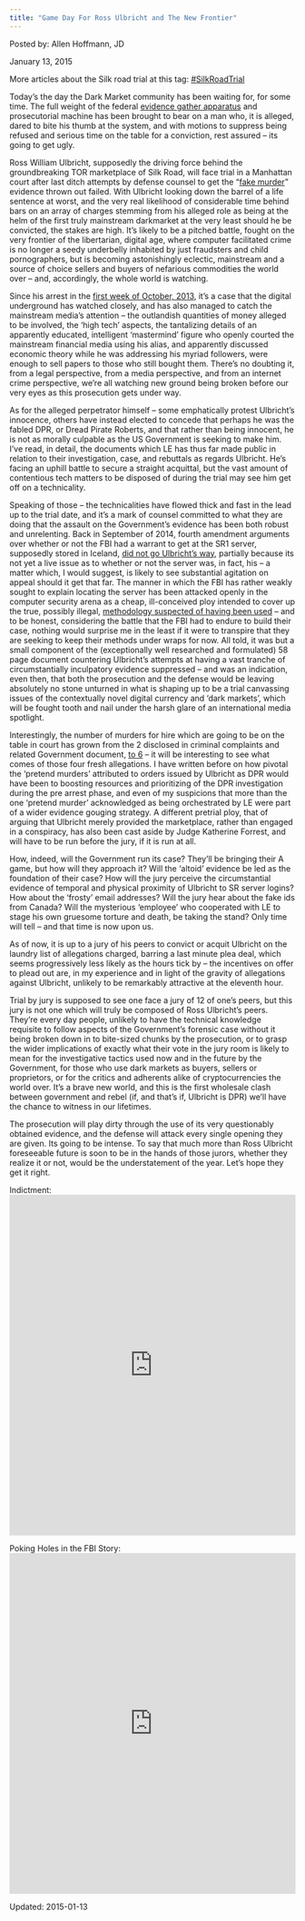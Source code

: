 ```yaml
---
title: "Game Day For Ross Ulbricht and The New Frontier"
---
```



Posted by: Allen Hoffmann, JD

<span>January 13, 2015</span>


<p>More articles about the Silk road trial at this tag: <a href="http://www.deepdotweb.com/tag/SilkRoadTrial/">#SilkRoadTrial</a></p>
<p>Today’s the day the Dark Market community has been waiting for, for some time. The full weight of the federal <a href="http://www.dailydot.com/crime/silk-road-ross-ulbricht-evidence-list/" target="_blank">evidence gather apparatus</a> and prosecutorial machine has been brought to bear on a man who, it is alleged, dared to bite his thumb at the system, and with motions to suppress being refused and serious time on the table for a conviction, rest assured &#8211; its going to get ugly.</p>
<p>Ross William Ulbricht, supposedly the driving force behind the groundbreaking TOR marketplace of Silk Road, will face trial in a Manhattan court after last ditch attempts by defense counsel to get the “<a href="http://www.businessinsider.com/ross-ulbricht-charged-in-2nd-silk-road-murder-for-hire-plot-2013-10" target="_blank">fake murder</a>” evidence thrown out failed. With Ulbricht looking down the barrel of a life sentence at worst, and the very real likelihood of considerable time behind bars on an array of charges stemming from his alleged role as being at the helm of the first truly mainstream darkmarket at the very least should he be convicted, the stakes are high. It’s likely to be a pitched battle, fought on the very frontier of the libertarian, digital age, where computer facilitated crime is no longer a seedy underbelly inhabited by just fraudsters and child pornographers, but is becoming astonishingly eclectic, mainstream and a source of choice sellers and buyers of nefarious commodities the world over – and, accordingly, the whole world is watching.</p>
<p>Since his arrest in the <a href="http://www.forbes.com/sites/alexkonrad/2013/10/02/feds-shut-down-silk-road-owner-known-as-dread-pirate-roberts-arrested/" target="_blank">first week of October, 2013</a>, it’s a case that the digital underground has watched closely, and has also managed to catch the mainstream media’s attention – the outlandish quantities of money alleged to be involved, the ‘high tech’ aspects, the tantalizing details of an apparently educated, intelligent ‘mastermind’ figure who openly courted the mainstream financial media using his alias, and apparently discussed economic theory while he was addressing his myriad followers, were enough to sell papers to those who still bought them. There’s no doubting it, from a legal perspective, from a media perspective, and from an internet crime perspective, we’re all watching new ground being broken before our very eyes as this prosecution gets under way.</p>
<p>As for the alleged perpetrator himself &#8211; some emphatically protest Ulbricht’s innocence, others have instead elected to concede that perhaps he was the fabled DPR, or Dread Pirate Roberts, and that rather than being innocent, he is not as morally culpable as the US Government is seeking to make him. I’ve read, in detail, the documents which LE has thus far made public in relation to their investigation, case, and rebuttals as regards Ulbricht. He’s facing an uphill battle to secure a straight acquittal, but the vast amount of contentious tech matters to be disposed of during the trial may see him get off on a technicality.</p>
<p>Speaking of those &#8211; the technicalities have flowed thick and fast in the lead up to the trial date, and it’s a mark of counsel committed to what they are doing that the assault on the Government’s evidence has been both robust and unrelenting. Back in September of 2014, fourth amendment arguments over whether or not the FBI had a warrant to get at the SR1 server, supposedly stored in Iceland, <a href="http://www.wired.com/2014/10/silk-road-judge-technicality/" target="_blank">did not go Ulbricht’s way</a>, partially because its not yet a live issue as to whether or not the server was, in fact, his – a matter which, I would suggest, is likely to see substantial agitation on appeal should it get that far. The manner in which the FBI has rather weakly sought to explain locating the server has been attacked openly in the computer security arena as a cheap, ill-conceived ploy intended to cover up the true, possibly illegal, <a href="http://krebsonsecurity.com/2014/10/silk-road-lawyers-poke-holes-in-fbis-story/" target="_blank">methodology suspected of having been used</a> – and to be honest, considering the battle that the FBI had to endure to build their case, nothing would surprise me in the least if it were to transpire that they are seeking to keep their methods under wraps for now. All told, it was but a small component of the (exceptionally well researched and formulated) 58 page document countering Ulbricht’s attempts at having a vast tranche of circumstantially inculpatory evidence suppressed – and was an indication, even then, that both the prosecution and the defense would be leaving absolutely no stone unturned in what is shaping up to be a trial canvassing issues of the contextually novel digital currency and ‘dark markets’, which will be fought tooth and nail under the harsh glare of an international media spotlight.</p>
<p>Interestingly, the number of murders for hire which are going to be on the table in court has grown from the 2 disclosed in criminal complaints and related Government document, <a href="http://www.bloomberg.com/news/2014-12-10/silk-road-s-ulbricht-accused-of-six-murder-for-hire-plots.html" target="_blank">to 6</a> – it will be interesting to see what comes of those four fresh allegations. I have written before on how pivotal the ‘pretend murders’ attributed to orders issued by Ulbricht as DPR would have been to boosting resources and prioritizing of the DPR investigation during the pre arrest phase, and even of my suspicions that more than the one ‘pretend murder’ acknowledged as being orchestrated by LE were part of a wider evidence gouging strategy. A different pretrial ploy, that of arguing that Ulbricht merely provided the marketplace, rather than engaged in a conspiracy, has also been cast aside by Judge Katherine Forrest, and will have to be run before the jury, if it is run at all.</p>
<p>How, indeed, will the Government run its case? They’ll be bringing their A game, but how will they approach it? Will the ‘altoid’ evidence be led as the foundation of their case? How will the jury perceive the circumstantial evidence of temporal and physical proximity of Ulbricht to SR server logins? How about the ‘frosty’ email addresses? Will the jury hear about the fake ids from Canada? Will the mysterious ‘employee’ who cooperated with LE to stage his own gruesome torture and death, be taking the stand? Only time will tell – and that time is now upon us.</p>
<p>As of now, it is up to a jury of his peers to convict or acquit Ulbricht on the laundry list of allegations charged, barring a last minute plea deal, which seems progressively less likely as the hours tick by – the incentives on offer to plead out are, in my experience and in light of the gravity of allegations against Ulbricht, unlikely to be remarkably attractive at the eleventh hour.</p>
<p>Trial by jury is supposed to see one face a jury of 12 of one’s peers, but this jury is not one which will truly be composed of Ross Ulbricht’s peers. They’re every day people, unlikely to have the technical knowledge requisite to follow aspects of the Government’s forensic case without it being broken down in to bite-sized chunks by the prosecution, or to grasp the wider implications of exactly what their vote in the jury room is likely to mean for the investigative tactics used now and in the future by the Government, for those who use dark markets as buyers, sellers or proprietors, or for the critics and adherents alike of cryptocurrencies the world over. It’s a brave new world, and this is the first wholesale clash between government and rebel (if, and that’s if, Ulbricht is DPR) we’ll have the chance to witness in our lifetimes.</p>
<p>The prosecution will play dirty through the use of its very questionably obtained evidence, and the defense will attack every single opening they are given. Its going to be intense. To say that much more than Ross Ulbricht foreseeable future is soon to be in the hands of those jurors, whether they realize it or not, would be the understatement of the year. Let’s hope they get it right.</p>
<p>Indictment:<br />
<iframe width="100%" height="600" class="scribd_iframe_embed" src="https://www.scribd.com/embeds/204625077/content?start_page=1&amp;view_mode=scroll&amp;show_recommendations=true" data-auto-height="false" data-aspect-ratio="undefined" scrolling="no" id="doc_6632" frameborder="0"></iframe></p>
<p>Poking Holes in the FBI Story:<br />
<iframe width="100%" height="600" class="scribd_iframe_embed" src="https://www.scribd.com/embeds/252473514/content?start_page=1&amp;view_mode=scroll&amp;show_recommendations=true" data-auto-height="false" data-aspect-ratio="undefined" scrolling="no" id="doc_89807" frameborder="0"></iframe></p>

Updated: 2015-01-13

    
